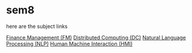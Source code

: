 # sem8

here are the subject links

[Finance Management (FM)](notes/fm.md)
[Distributed Computing (DC)](notes/dc.md)
[Natural Language Processing (NLP)](notes/nlp.md)
[Human Machine Interaction (HMI)](notes/hmi.md)